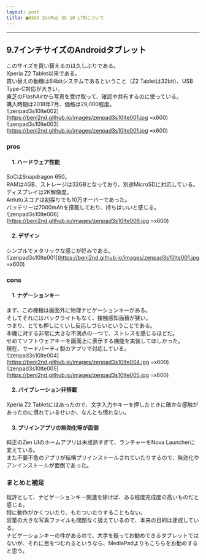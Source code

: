 ```yaml
---
layout: post
title: ■ASUS ZenPad 3S 10 LTEについて
---
```

---

## **9.7インチサイズのAndroidタブレット**
このサイズを買い替えるのは久しぶりである。  
Xperia Z2 Tablet以来である。  
買い替えの動機は64bitシステムであるということ（Z2 Tabletは32bit）、USB Type-C対応が大きい。  
東芝のFlashAirから写真を受け取って、確認や共有するのに使っている。  
購入時期は2018年7月、価格は29,000程度。  
![zenpad3s10lte002](https://beni2nd.github.io/images/zenpad3s10lte001.jpg =x600)  
![zenpad3s10lte003](https://beni2nd.github.io/images/zenpad3s10lte001.jpg =x600)  

### **pros**

#### 　1. ハードウェア性能
SoCはSnapdragon 650。  
RAMは4GB、ストレージは32GBとなっており、別途MicroSDに対応している。  
ディスプレイは2K解像度。  
Antutuスコアは初採りでも10万オーバーであった。  
バッテリーは7000mAhを搭載しており、持ちはいいと感じる。  
![zenpad3s10lte006](https://beni2nd.github.io/images/zenpad3s10lte006.jpg =x600)  

#### 　2. デザイン
シンプルでメタリックな感じが好みである。  
![zenpad3s10lte001](https://beni2nd.github.io/images/zenpad3s10lte001.jpg =x600)  


### **cons**

#### 　1. ナゲーションキー
まず、この機種は画面外に物理ナビゲーションキーがある。  
そしてそれにはバックライトもなく、接触感知面積が狭い。  
つまり、とても押しにくいし反応しづらいということである。  
本機に対する非常に大きな不満点の一つで、ストレスを感じるほどだ。  
せめてソフトウェアキーを画面上に表示する機能を実装してほしかった。  
現在、サードパーティ製のアプリで対応している。  
![zenpad3s10lte004](https://beni2nd.github.io/images/zenpad3s10lte004.jpg =x600)  
![zenpad3s10lte005](https://beni2nd.github.io/images/zenpad3s10lte005.jpg =x600)  

#### 　2. バイブレーション非搭載
Xperia Z2 Tabletにはあったので、文字入力やキーを押したときに確かな感触があったのに慣れているせいか、なんとも慣れない。   

#### 　3. プリインアプリの無効化等が面倒
純正のZen UIのホームアプリは未成熟すぎて、ランチャーをNova Launcherに変えている。  
また不要不急のアプリが結構プリインストールされていたりするので、無効化やアンインストールが面倒であった。  


### **まとめと補足**

総評として、ナビゲーションキー関連を除けば、ある程度完成度の高いものだと感じる。  
特に動作がかくついたり、もたついたりすることもない。  
容量の大きな写真ファイルも問題なく扱えているので、本来の目的は達成している。  
ナビゲーションキーの件があるので、大手を振ってお勧めできるタブレットではないが、それに目をつむれるというなら、MediaPadよりもこちらをお勧めすると思う。
